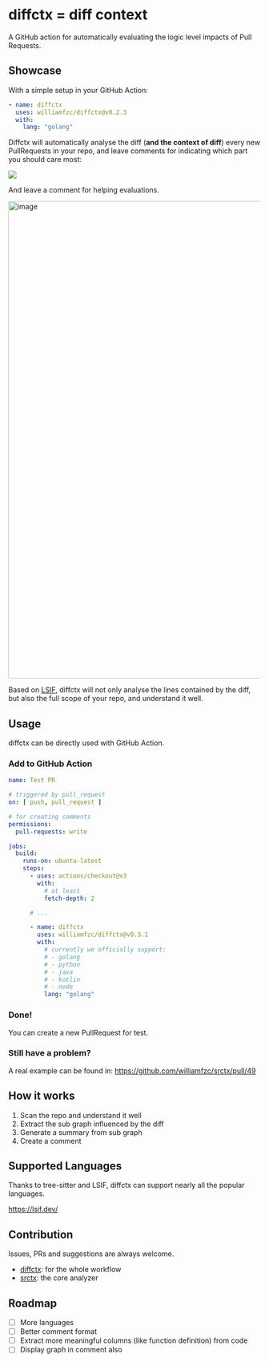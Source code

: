 # diffctx = diff context

A GitHub action for automatically evaluating the logic level impacts of Pull Requests.

## Showcase

With a simple setup in your GitHub Action:

```yaml
- name: diffctx
  uses: williamfzc/diffctx@v0.2.3
  with:
    lang: "golang"
```

Diffctx will automatically analyse the diff (**and the context of diff**) every new PullRequests in your repo, and leave
comments for indicating which part you should care most:

![](https://user-images.githubusercontent.com/13421694/236665125-4968558b-8601-43d0-9618-97e146f93749.svg)

And leave a comment for helping evaluations.

<img width="952" alt="image" src="https://github.com/williamfzc/diffctx/assets/13421694/63739d01-b7dc-4947-8e3d-2e6c5ed0530c">

Based on [LSIF](https://microsoft.github.io/language-server-protocol/overviews/lsif/overview/), diffctx will not only
analyse the lines contained by the diff, but also the full scope of your repo, and understand it well.

## Usage

diffctx can be directly used with GitHub Action.

### Add to GitHub Action

```yaml
name: Test PR

# triggered by pull_request
on: [ push, pull_request ]

# for creating comments
permissions:
  pull-requests: write

jobs:
  build:
    runs-on: ubuntu-latest
    steps:
      - uses: actions/checkout@v3
        with:
          # at least
          fetch-depth: 2

      # ...

      - name: diffctx
        uses: williamfzc/diffctx@v0.3.1
        with:
          # currently we officially support: 
          # - golang
          # - python
          # - java
          # - kotlin
          # - node
          lang: "golang"
```

### Done!

You can create a new PullRequest for test.

### Still have a problem?

A real example can be found in: https://github.com/williamfzc/srctx/pull/49

## How it works

1. Scan the repo and understand it well
2. Extract the sub graph influenced by the diff
3. Generate a summary from sub graph
4. Create a comment

## Supported Languages

Thanks to tree-sitter and LSIF, diffctx can support nearly all the popular languages.

https://lsif.dev/

## Contribution

Issues, PRs and suggestions are always welcome.

- [diffctx](https://github.com/williamfzc/diffctx): for the whole workflow
- [srctx](https://github.com/williamfzc/srctx): the core analyzer

## Roadmap

- [ ] More languages
- [ ] Better comment format
- [ ] Extract more meaningful columns (like function definition) from code
- [ ] Display graph in comment also
